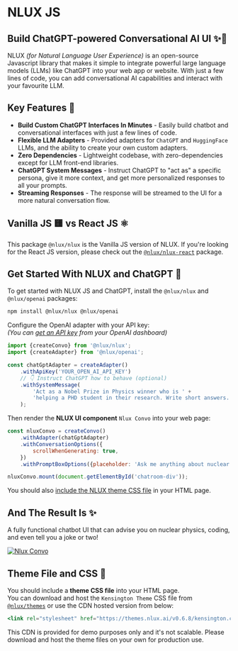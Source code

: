 # NLUX JS

## Build ChatGPT-powered Conversational AI UI ✨💬

NLUX _(for Natural Language User Experience)_ is an open-source Javascript library that makes it simple to integrate
powerful large language models (LLMs) like ChatGPT into your web app or website. With just a few lines of code, you
can add conversational AI capabilities and interact with your favourite LLM.

## Key Features 🌟

* **Build Custom ChatGPT Interfaces In Minutes** - Easily build chatbot and conversational interfaces with just a few
  lines of code.
* **Flexible LLM Adapters** - Provided adapters for `ChatGPT` and `HuggingFace` LLMs, and the ability to create
  your own custom adapters.
* **Zero Dependencies** - Lightweight codebase, with zero-dependencies except for LLM front-end libraries.
* **ChatGPT System Messages** - Instruct ChatGPT to "act as" a specific persona, give it more context,
  and get more personalized responses to all your prompts.
* **Streaming Responses** - The response will be streamed to the UI for a more natural conversation flow.

## Vanilla JS 🟨 vs React JS ⚛️

This package `@nlux/nlux` is the Vanilla JS version of NLUX.
If you're looking for the React JS version, please check out
the [`@nlux/nlux-react`](https://www.npmjs.com/package/@nlux/nlux-react) package.

## Get Started With NLUX and ChatGPT 🚀

To get started with NLUX JS and ChatGPT, install the `@nlux/nlux` and `@nlux/openai` packages:

```sh
npm install @nlux/nlux @nlux/openai
```

Configure the OpenAI adapter with your API key:<br />
_(You can [get an API key](https://help.openai.com/en/articles/4936850-where-do-i-find-my-secret-api-key) from your
OpenAI dashboard)_

```js
import {createConvo} from '@nlux/nlux';
import {createAdapter} from '@nlux/openai';

const chatGptAdapter = createAdapter()
    .withApiKey('YOUR_OPEN_AI_API_KEY')
    // 👇 Instruct ChatGPT how to behave (optional)
    .withSystemMessage(
        'Act as a Nobel Prize in Physics winner who is ' +
        'helping a PHD student in their research. Write short answers. Be funny!'
    );
```

Then render the **NLUX UI component** `Nlux Convo` into your web page:

```js
const nluxConvo = createConvo()
    .withAdapter(chatGptAdapter)
    .withConversationOptions({
        scrollWhenGenerating: true,
    })
    .withPromptBoxOptions({placeholder: 'Ask me anything about nuclear physics!'});

nluxConvo.mount(document.getElementById('chatroom-div'));
```

You should also [include the NLUX theme CSS file](#theme-file-and-css-) in your HTML page.

## And The Result Is ✨

A fully functional chatbot UI that can advise you on nuclear physics, coding, and even tell you a joke or two!

[![Nlux Convo](https://nlux.ai/images/demos/chat-convo-nobel-prize-in-physics-winner.gif)](https://nlux.ai)

## Theme File and CSS 🎨

You should include a **theme CSS file** into your HTML page.<br />
You can download and host the `Kensington Theme` CSS file
from [`@nlux/themes`](https://www.npmjs.com/package/@nlux/themes) or use the
CDN hosted version from below:

```jsx
<link rel="stylesheet" href="https://themes.nlux.ai/v0.6.8/kensington.css"/>
```

This CDN is provided for demo purposes only and it's not scalable.
Please download and host the theme files on your own for production use.
